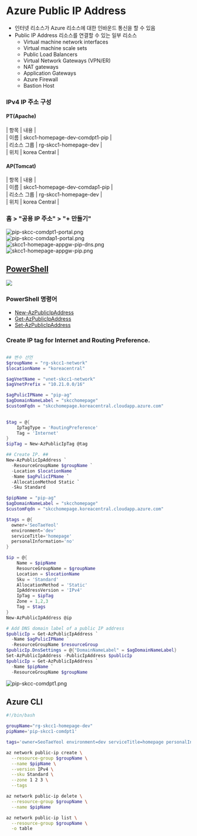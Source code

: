 # Azure Public IP Address
- 인터넷 리소스가 Azure 리소스에 대한 인바운드 통신을 할 수 있음
- Public IP Address 리소스를 연결할 수 있는 일부 리소스
  - Virtual machine network interfaces
  - Virtual machine scale sets
  - Public Load Balancers
  - Virtual Network Gateways (VPN/ER)
  - NAT gateways
  - Application Gateways
  - Azure Firewall
  - Bastion Host

### IPv4 IP 주소 구성
#### PT(Apache)
| 항목 | 내용 |  
| 이름 | skcc1-homepage-dev-comdpt1-pip |  
| 리소스 그룹 | rg-skcc1-homepage-dev |  
| 위치 | korea Central |  

#### AP(Tomcat)
| 항목 | 내용 |  
| 이름 | skcc1-homepage-dev-comdap1-pip |  
| 리소스 그룹 | rg-skcc1-homepage-dev |  
| 위치 | korea Central |  

### 홈 > "공용 IP 주소" > "+ 만들기"
![pip-skcc-comdpt1-portal.png](./img/pip-skcc-comdpt1-portal.png)  
![pip-skcc-comdap1-portal.png](./img/pip-skcc-comdap1-portal.png)  
![skcc1-homepage-appgw-pip-dns.png](./img/skcc1-homepage-appgw-pip-dns.png)  
![skcc1-homepage-appgw-pip.png](./img/skcc1-homepage-appgw-pip.png)  

## [PowerShell](https://shell.azure.com)
<a href="https://shell.azure.com">
  <img class="cloudshell" src=./img/hdi-launch-cloud-shell.png>
</a>

### PowerShell 명령어
* [New-AzPublicIpAddress](https://docs.microsoft.com/en-us/powershell/module/az.network/new-azpublicipaddress?view=azps-7.1.0)
* [Get-AzPublicIpAddress](https://docs.microsoft.com/en-us/powershell/module/az.network/get-azpublicipaddress?view=azps-7.1.0)
* [Set-AzPublicIpAddress](https://docs.microsoft.com/en-us/powershell/module/az.network/set-azpublicipaddress?view=azps-7.1.0)

### Create IP tag for Internet and Routing Preference.
```powershell

## 변수 선언
$groupName = "rg-skcc1-network"
$locationName = "koreacentral"

$agVnetName = "vnet-skcc1-network"
$agVnetPrefix = "10.21.0.0/16"

$agPulicIPName = "pip-ag"
$agDomainNameLabel = "skcchomepage"
$customFqdn = "skcchomepage.koreacentral.cloudapp.azure.com"
 

$tag = @{
    IpTagType = 'RoutingPreference'
    Tag = 'Internet'   
}
$ipTag = New-AzPublicIpTag @tag

## Create IP. ##
New-AzPublicIpAddress `
  -ResourceGroupName $groupName `
  -Location $locationName `
  -Name $agPulicIPName `
  -AllocationMethod Static `
  -Sku Standard

$pipName = "pip-ag"
$agDomainNameLabel = "skcchomepage"
$customFqdn = "skcchomepage.koreacentral.cloudapp.azure.com"

$tags = @{
  owner='SeoTaeYeol'
  environment='dev'
  serviceTitle='homepage'
  personalInformation='no'
}

$ip = @{
    Name = $pipName
    ResourceGroupName = $groupName
    Location = $locationName
    Sku = 'Standard'
    AllocationMethod = 'Static'
    IpAddressVersion = 'IPv4'
    IpTag = $ipTag
    Zone = 1,2,3   
    Tag = $tags
}
New-AzPublicIpAddress @ip

# Add DNS domain label of a public IP address
$publicIp = Get-AzPublicIpAddress `
  -Name $agPulicIPName `
  -ResourceGroupName $resourceGroup
$publicIp.DnsSettings = @{"DomainNameLabel" = $agDomainNameLabel}
Set-AzPublicIpAddress -PublicIpAddress $publicIp
$publicIp = Get-AzPublicIpAddress `
  -Name $pipName `
  -ResourceGroupName $groupName
```

![pip-skcc-comdpt1.png](./img/pip-skcc-comdpt1.png)

## Azure CLI
```bash
#!/bin/bash

groupName="rg-skcc1-homepage-dev"
pipName='pip-skcc1-comdpt1'

tags='owner=SeoTaeYeol environment=dev serviceTitle=homepage personalInformation=no'

az network public-ip create \
  --resource-group $groupName \
  --name $pipName \
  --version IPv4 \
  --sku Standard \
  --zone 1 2 3 \
  --tags

az network public-ip delete \
  --resource-group $groupName \
  --name $pipName

az network public-ip list \
  --resource-group $groupName \
  -o table
```
